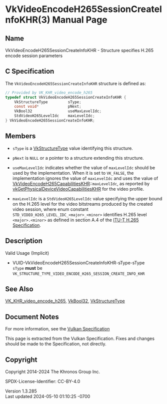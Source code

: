 # VkVideoEncodeH265SessionCreateInfoKHR(3) Manual Page

## Name

VkVideoEncodeH265SessionCreateInfoKHR - Structure specifies H.265 encode
session parameters



## <a href="#_c_specification" class="anchor"></a>C Specification

The `VkVideoEncodeH265SessionCreateInfoKHR` structure is defined as:

``` c
// Provided by VK_KHR_video_encode_h265
typedef struct VkVideoEncodeH265SessionCreateInfoKHR {
    VkStructureType         sType;
    const void*             pNext;
    VkBool32                useMaxLevelIdc;
    StdVideoH265LevelIdc    maxLevelIdc;
} VkVideoEncodeH265SessionCreateInfoKHR;
```

## <a href="#_members" class="anchor"></a>Members

- `sType` is a [VkStructureType](https://registry.khronos.org/vulkan/specs/1.3-extensions/man/html/VkStructureType.html) value identifying
  this structure.

- `pNext` is `NULL` or a pointer to a structure extending this
  structure.

- `useMaxLevelIdc` indicates whether the value of `maxLevelIdc` should
  be used by the implementation. When it is set to `VK_FALSE`, the
  implementation ignores the value of `maxLevelIdc` and uses the value
  of
  [VkVideoEncodeH265CapabilitiesKHR](https://registry.khronos.org/vulkan/specs/1.3-extensions/man/html/VkVideoEncodeH265CapabilitiesKHR.html)::`maxLevelIdc`,
  as reported by
  [vkGetPhysicalDeviceVideoCapabilitiesKHR](https://registry.khronos.org/vulkan/specs/1.3-extensions/man/html/vkGetPhysicalDeviceVideoCapabilitiesKHR.html)
  for the video profile.

- `maxLevelIdc` is a `StdVideoH265LevelIdc` value specifying the upper
  bound on the H.265 level for the video bitstreams produced by the
  created video session, where enum constant
  `STD_VIDEO_H265_LEVEL_IDC_<major>_<minor>` identifies H.265 level
  `<major>.<minor>` as defined in section A.4 of the <a
  href="https://registry.khronos.org/vulkan/specs/1.3-extensions/html/vkspec.html#itu-t-h265"
  target="_blank" rel="noopener">ITU-T H.265 Specification</a>.

## <a href="#_description" class="anchor"></a>Description

Valid Usage (Implicit)

- <a href="#VUID-VkVideoEncodeH265SessionCreateInfoKHR-sType-sType"
  id="VUID-VkVideoEncodeH265SessionCreateInfoKHR-sType-sType"></a>
  VUID-VkVideoEncodeH265SessionCreateInfoKHR-sType-sType  
  `sType` **must** be
  `VK_STRUCTURE_TYPE_VIDEO_ENCODE_H265_SESSION_CREATE_INFO_KHR`

## <a href="#_see_also" class="anchor"></a>See Also

[VK_KHR_video_encode_h265](https://registry.khronos.org/vulkan/specs/1.3-extensions/man/html/VK_KHR_video_encode_h265.html),
[VkBool32](https://registry.khronos.org/vulkan/specs/1.3-extensions/man/html/VkBool32.html), [VkStructureType](https://registry.khronos.org/vulkan/specs/1.3-extensions/man/html/VkStructureType.html)

## <a href="#_document_notes" class="anchor"></a>Document Notes

For more information, see the <a
href="https://registry.khronos.org/vulkan/specs/1.3-extensions/html/vkspec.html#VkVideoEncodeH265SessionCreateInfoKHR"
target="_blank" rel="noopener">Vulkan Specification</a>

This page is extracted from the Vulkan Specification. Fixes and changes
should be made to the Specification, not directly.

## <a href="#_copyright" class="anchor"></a>Copyright

Copyright 2014-2024 The Khronos Group Inc.

SPDX-License-Identifier: CC-BY-4.0

Version 1.3.285  
Last updated 2024-05-10 01:10:25 -0700
